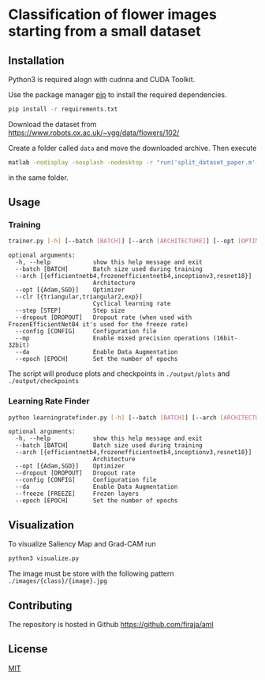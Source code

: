 # Classification of flower images starting from a small dataset


## Installation
Python3 is required alogn with cudnna and CUDA Toolkit.

Use the package manager [pip](https://pip.pypa.io/en/stable/) to install the required dependencies.

```bash
pip install -r requirements.txt
```

Download the dataset from https://www.robots.ox.ac.uk/~vgg/data/flowers/102/

Create a folder called `data` and move the downloaded archive. Then execute

```bash
matlab -nodisplay -nosplash -nodesktop -r "run('split_dataset_paper.m');exit;"
```

in the same folder.

## Usage

### Training
```bash
trainer.py [-h] [--batch [BATCH]] [--arch [ARCHITECTURE]] [--opt [OPTIMIZER]] [--clr [CLR]] [--step [STEP]] [--dropout [DROPOUT]] [--config [CONFIG]] [--mp] [--da] [--epoch [EPOCH]]

```
```
optional arguments:
  -h, --help            show this help message and exit
  --batch [BATCH]       Batch size used during training
  --arch [{efficientnetb4,frozenefficientnetb4,inceptionv3,resnet18}]
                        Architecture
  --opt [{Adam,SGD}]    Optimizer
  --clr [{triangular,triangular2,exp}]
                        Cyclical learning rate
  --step [STEP]         Step size
  --dropout [DROPOUT]   Dropout rate (when used with FrozenEfficientNetB4 it's used for the freeze rate)
  --config [CONFIG]     Configuration file
  --mp                  Enable mixed precision operations (16bit-32bit)
  --da                  Enable Data Augmentation
  --epoch [EPOCH]       Set the number of epochs
```

The script will produce plots and checkpoints in `./output/plots` and `./output/checkpoints`

### Learning Rate Finder
```bash
python learningratefinder.py [-h] [--batch [BATCH]] [--arch [ARCHITECTURE]] [--opt [OPTIMIZER]] [--dropout [DROPOUT]] [--config [CONFIG]] [--da] [--freeze [FREEZE]] [--epoch [EPOCH]]
```
```
optional arguments:
  -h, --help            show this help message and exit
  --batch [BATCH]       Batch size used during training
  --arch [{efficientnetb4,frozenefficientnetb4,inceptionv3,resnet18}]
                        Architecture
  --opt [{Adam,SGD}]    Optimizer
  --dropout [DROPOUT]   Dropout rate
  --config [CONFIG]     Configuration file
  --da                  Enable Data Augmentation
  --freeze [FREEZE]     Frozen layers
  --epoch [EPOCH]       Set the number of epochs
```
## Visualization

To visualize Saliency Map and Grad-CAM run 
```bash
python3 visualize.py
```

The image must be store with the following pattern `./images/{class}/{image}.jpg`

## Contributing

The repository is hosted in Github https://github.com/firaja/aml

## License

[MIT](https://choosealicense.com/licenses/mit/)
